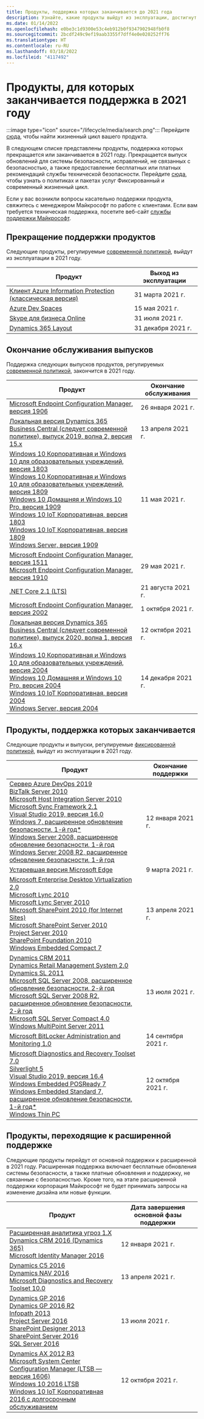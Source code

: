 ```yaml
---
title: Продукты, поддержка которых заканчивается до 2021 года
description: Узнайте, какие продукты выйдут из эксплуатации, достигнут конца поддержки или перейдут от основной поддержки к расширенной в 2021 году.
ms.date: 01/14/2022
ms.openlocfilehash: e0be3c1d9300e53c4eb912b0f9347902948fb0f8
ms.sourcegitcommit: 2bcdf249c9ef19aab3355f7dff4e0e020252ff76
ms.translationtype: HT
ms.contentlocale: ru-RU
ms.lasthandoff: 03/18/2022
ms.locfileid: "4117492"
---
```

# <a name="products-ending-support-in-2021"></a>Продукты, для которых заканчивается поддержка в 2021 году

:::image type="icon" source="/lifecycle/media/search.png":::
Перейдите [сюда](/lifecycle/products/), чтобы найти жизненный цикл вашего продукта.

В следующем списке представлены продукты, поддержка которых прекращается или заканчивается в 2021 году. Прекращается выпуск обновлений для системы безопасности, исправлений, не связанных с безопасностью, а также предоставление бесплатных или платных рекомендаций службы технической безопасности. Перейдите [сюда](/lifecycle/overview/product-end-of-support-overview), чтобы узнать о политиках и пакетах услуг Фиксированный и современный жизненный цикл.

Если у вас возникли вопросы касательно поддержки продукта, свяжитесь с менеджером Майкрософт по работе с клиентами. Если вам требуется техническая поддержка, посетите веб-сайт [службы поддержки Майкрософт](https://support.microsoft.com/contactus/?ws=support).

## <a name="product-retirements"></a>Прекращение поддержки продуктов

Следующие продукты, регулируемые [современной политикой](/lifecycle/policies/modern), выйдут из эксплуатации в 2021 году.

| Продукт | Выход из эксплуатации |
| --- | --- |
| [Клиент Azure Information Protection (классическая версия)](/lifecycle/products/azure-information-protection-classic-client?branch=live)<br> | 31 марта 2021 г. |
| [Azure Dev Spaces](/lifecycle/products/azure-dev-spaces?branch=live)<br> | 15 мая 2021 г. |
| [Skype для бизнеса Online](/lifecycle/products/skype-for-business-online?branch=live)<br> | 31 июля 2021 г. |
| [Dynamics 365 Layout](/lifecycle/products/dynamics-365-layout?branch=live)<br> | 31 декабря 2021 г. |


## <a name="release-end-of-servicing"></a>Окончание обслуживания выпусков

Поддержка следующих выпусков продуктов, регулируемых [современной политикой](/lifecycle/policies/modern), закончится в 2021 году.

| Продукт | Окончание обслуживания |
| --- | --- |
| [Microsoft Endpoint Configuration Manager, версия 1906](/lifecycle/products/microsoft-endpoint-configuration-manager?branch=live)<br> | 26 января 2021 г. |
| [Локальная версия Dynamics 365 Business Central (следует современной политике), выпуск 2019, волна 2, версия 15.x](/lifecycle/products/dynamics-365-business-central-onpremises-modern-policy?branch=live)<br> | 13 апреля 2021 г. |
| [Windows 10 Корпоративная и Windows 10 для образовательных учреждений, версия 1803](/lifecycle/products/windows-10-enterprise-and-education?branch=live)<br>[Windows 10 Корпоративная и Windows 10 для образовательных учреждений, версия 1809](/lifecycle/products/windows-10-enterprise-and-education?branch=live)<br>[Windows 10 Домашняя и Windows 10 Pro, версия 1909](/lifecycle/products/windows-10-home-and-pro?branch=live)<br>[Windows 10 IoT Корпоративная, версия 1803](/lifecycle/products/windows-10-iot-enterprise?branch=live)<br>[Windows 10 IoT Корпоративная, версия 1809](/lifecycle/products/windows-10-iot-enterprise?branch=live)<br>[Windows Server, версия 1909](/lifecycle/products/windows-server?branch=live)<br> | 11 мая 2021 г. |
| [Microsoft Endpoint Configuration Manager, версия 1511](/lifecycle/products/microsoft-endpoint-configuration-manager?branch=live)<br>[Microsoft Endpoint Configuration Manager, версия 1910](/lifecycle/products/microsoft-endpoint-configuration-manager?branch=live)<br> | 29 мая 2021 г. |
| [.NET Core 2.1 (LTS)](/lifecycle/products/microsoft-net-and-net-core?branch=live)<br> | 21 августа 2021 г. |
| [Microsoft Endpoint Configuration Manager, версия 2002](/lifecycle/products/microsoft-endpoint-configuration-manager?branch=live)<br> | 1 октября 2021 г. |
| [Локальная версия Dynamics 365 Business Central (следует современной политике), выпуск 2020, волна 1, версия 16.x](/lifecycle/products/dynamics-365-business-central-onpremises-modern-policy?branch=live)<br> | 12 октября 2021 г. |
| [Windows 10 Корпоративная и Windows 10 для образовательных учреждений, версия 2004](/lifecycle/products/windows-10-enterprise-and-education?branch=live)<br>[Windows 10 Домашняя и Windows 10 Pro, версия 2004](/lifecycle/products/windows-10-home-and-pro?branch=live)<br>[Windows 10 IoT Корпоративная, версия 2004](/lifecycle/products/windows-10-iot-enterprise?branch=live)<br>[Windows Server, версия 2004](/lifecycle/products/windows-server?branch=live)<br> | 14 декабря 2021 г. |


## <a name="products-reaching-end-of-support"></a>Продукты, поддержка которых заканчивается

Следующие продукты и выпуски, регулируемые [фиксированной политикой](/lifecycle/policies/fixed), выйдут из эксплуатации в 2021 году.

| Продукт | Окончание поддержки |
| --- | --- |
| [Сервер Azure DevOps 2019](/lifecycle/products/azure-devops-server-2019?branch=live)<br>[BizTalk Server 2010](/lifecycle/products/biztalk-server-2010?branch=live)<br>[Microsoft Host Integration Server 2010](/lifecycle/products/microsoft-host-integration-server-2010?branch=live)<br>[Microsoft Sync Framework 2.1](/lifecycle/products/microsoft-sync-framework-21?branch=live)<br>[Visual Studio 2019, версия 16.0](/lifecycle/products/visual-studio-2019?branch=live)<br>[Windows 7, расширенное обновление безопасности, 1-й год*](/lifecycle/products/windows-7?branch=live)<br>[Windows Server 2008, расширенное обновление безопасности, 1-й год](/lifecycle/products/windows-server-2008?branch=live)<br>[Windows Server 2008 R2, расширенное обновление безопасности, 1-й год](/lifecycle/products/windows-server-2008-r2?branch=live)<br> | 12 января 2021 г. |
| [Устаревшая версия Microsoft Edge](/lifecycle/products/microsoft-edge-legacy?branch=live)<br> | 9 марта 2021 г. |
| [Microsoft Enterprise Desktop Virtualization 2.0](/lifecycle/products/microsoft-enterprise-desktop-virtualization-20?branch=live)<br>[Microsoft Lync 2010](/lifecycle/products/microsoft-lync-2010?branch=live)<br>[Microsoft Lync Server 2010](/lifecycle/products/microsoft-lync-server-2010?branch=live)<br>[Microsoft SharePoint 2010 (for Internet Sites)](/lifecycle/products/microsoft-sharepoint-2010?branch=live)<br>[Microsoft SharePoint Server 2010](/lifecycle/products/microsoft-sharepoint-server-2010?branch=live)<br>[Project Server 2010](/lifecycle/products/project-server-2010?branch=live)<br>[SharePoint Foundation 2010](/lifecycle/products/sharepoint-foundation-2010?branch=live)<br>[Windows Embedded Compact 7](/lifecycle/products/windows-embedded-compact-7?branch=live)<br> | 13 апреля 2021 г. |
| [Dynamics CRM 2011](/lifecycle/products/dynamics-crm-2011?branch=live)<br>[Dynamics Retail Management System 2.0](/lifecycle/products/dynamics-retail-management-system-20?branch=live)<br>[Dynamics SL 2011](/lifecycle/products/dynamics-sl-2011?branch=live)<br>[Microsoft SQL Server 2008, расширенное обновление безопасности, 2-й год](/lifecycle/products/microsoft-sql-server-2008?branch=live)<br>[Microsoft SQL Server 2008 R2, расширенное обновление безопасности, 2-й год](/lifecycle/products/microsoft-sql-server-2008-r2?branch=live)<br>[Microsoft SQL Server Compact 4.0](/lifecycle/products/microsoft-sql-server-compact-40?branch=live)<br>[Windows MultiPoint Server 2011](/lifecycle/products/windows-multipoint-server-2011?branch=live)<br> | 13 июля 2021 г. |
| [Microsoft BitLocker Administration and Monitoring 1.0](/lifecycle/products/microsoft-bitlocker-administration-and-monitoring-10?branch=live)<br> | 14 сентября 2021 г. |
| [Microsoft Diagnostics and Recovery Toolset 7.0](/lifecycle/products/microsoft-diagnostics-and-recovery-toolset-70?branch=live)<br>[Silverlight 5](/lifecycle/products/silverlight-5?branch=live)<br>[Visual Studio 2019, версия 16.4](/lifecycle/products/visual-studio-2019?branch=live)<br>[Windows Embedded POSReady 7](/lifecycle/products/windows-embedded-posready-7?branch=live)<br>[Windows Embedded Standard 7, расширенное обновление безопасности, 1-й год*](/lifecycle/products/windows-embedded-standard-7?branch=live)<br>[Windows Thin PC](/lifecycle/products/windows-thin-pc?branch=live)<br> | 12 октября 2021 г. |


## <a name="products-moving-to-extended-support"></a>Продукты, переходящие к расширенной поддержке

Следующие продукты перейдут от основной поддержки к расширенной в 2021 году. Расширенная поддержка включает бесплатные обновления системы безопасности, а также платные обновления и поддержку, не связанные с безопасностью. Кроме того, на этапе расширенной поддержки корпорация Майкрософт не будет принимать запросы на изменение дизайна или новые функции.

| Продукт | Дата завершения основной фазы поддержки |
| --- | --- |
| [Расширенная аналитика угроз 1.X](/lifecycle/products/advanced-threat-analytics-1x?branch=live)<br>[Dynamics CRM 2016 (Dynamics 365)](/lifecycle/products/dynamics-crm-2016-dynamics-365?branch=live)<br>[Microsoft Identity Manager 2016](/lifecycle/products/microsoft-identity-manager-2016?branch=live)<br> | 12 января 2021 г. |
| [Dynamics C5 2016](/lifecycle/products/dynamics-c5-2016?branch=live)<br>[Dynamics NAV 2016](/lifecycle/products/dynamics-nav-2016?branch=live)<br>[Microsoft Diagnostics and Recovery Toolset 10.0](/lifecycle/products/microsoft-diagnostics-and-recovery-toolset-100?branch=live)<br> | 13 апреля 2021 г. |
| [Dynamics GP 2016](/lifecycle/products/dynamics-gp-2016?branch=live)<br>[Dynamics GP 2016 R2](/lifecycle/products/dynamics-gp-2016-r2?branch=live)<br>[Infopath 2013](/lifecycle/products/infopath-2013?branch=live)<br>[Project Server 2016](/lifecycle/products/project-server-2016?branch=live)<br>[SharePoint Designer 2013](/lifecycle/products/sharepoint-designer-2013?branch=live)<br>[SharePoint Server 2016](/lifecycle/products/sharepoint-server-2016?branch=live)<br>[SQL Server 2016](/lifecycle/products/sql-server-2016?branch=live)<br> | 13 июля 2021 г. |
| [Dynamics AX 2012 R3](/lifecycle/products/dynamics-ax-2012-r3?branch=live)<br>[Microsoft System Center Configuration Manager (LTSB — версия 1606)](/lifecycle/products/microsoft-system-center-configuration-manager-ltsb-version-1606?branch=live)<br>[Windows 10 2016 LTSB](/lifecycle/products/windows-10-2016-ltsb?branch=live)<br>[Windows 10 IoT Корпоративная 2016 с долгосрочным обслуживанием](/lifecycle/products/windows-10-iot-enterprise-ltsb-2016?branch=live)<br> | 12 октября 2021 г. |
